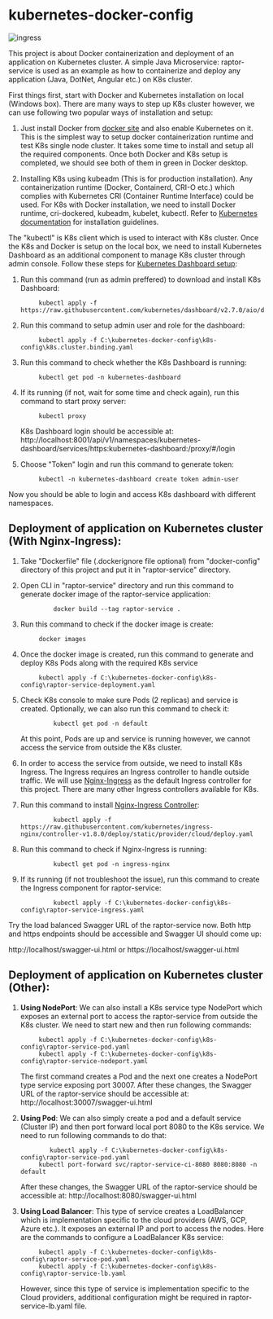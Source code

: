 # kubernetes-docker-config

![ingress](https://github.com/irfan-nagoo/kubernetes-docker-config/assets/96521607/b723ada4-0139-49d7-b223-02153d6d77b0)


This project is about Docker containerization and deployment of an application on Kubernetes cluster. A simple Java Microservice: raptor-service is used as an example as how to containerize and deploy any application (Java, DotNet, Angular etc.) on K8s cluster.


First things first, start with Docker and Kubernetes installation on local (Windows box). There are many ways to step up K8s cluster however, we can use following two popular ways of installation and setup:

1. Just install Docker from [docker site](https://docs.docker.com/desktop/install/windows-install/) and also enable Kubernetes on it. This is the simplest way to setup docker containerization runtime and test K8s single node cluster. It takes some time to install and setup all the required components. Once both Docker and K8s setup is completed, we should see both of them in green in Docker desktop.

2. Installing K8s using kubeadm (This is for production installation). Any containerization runtime (Docker, Containerd, CRI-O etc.) which complies with Kubernetes CRI (Container Runtime Interface) could be used. For K8s with Docker installation, we need to install Docker runtime, cri-dockered, kubeadm, kubelet, kubectl. Refer to [Kubernetes documentation](https://kubernetes.io/docs/setup/production-environment/tools/kubeadm/install-kubeadm/) for installation guidelines.

The "kubectl" is K8s client which is used to interact with K8s cluster. Once the K8s and Docker is setup on the local box, we need to install Kubernetes Dashboard as an additional component to manage K8s cluster through admin console. Follow these steps for [Kubernetes Dashboard setup](https://kubernetes.io/docs/tasks/access-application-cluster/web-ui-dashboard/):

1. Run this command (run as admin preffered) to download and install K8s Dashboard:
		
			kubectl apply -f https://raw.githubusercontent.com/kubernetes/dashboard/v2.7.0/aio/deploy/recommended.yaml
					
2. Run this command to setup admin user and role for the dashboard:
		
			kubectl apply -f C:\kubernetes-docker-config\k8s-config\k8s.cluster.binding.yaml
					
3. Run this command to check whether the K8s Dashboard is running:
					
			kubectl get pod -n kubernetes-dashboard
					
4. If its running (if not, wait for some time and check again), run this command to start proxy server:
		
			kubectl proxy
					
	K8s Dashboard login should be accessible at: http://localhost:8001/api/v1/namespaces/kubernetes-dashboard/services/https:kubernetes-dashboard:/proxy/#/login

5. Choose "Token" login and run this command to generate token:

			kubectl -n kubernetes-dashboard create token admin-user
					

Now you should be able to login and access K8s dashboard with different namespaces.
				
	
	
## Deployment of application on Kubernetes cluster (With Nginx-Ingress):

1. Take "Dockerfile" file (.dockerignore file optional) from "docker-config" directory of this project and put it in "raptor-service" directory.

2. Open CLI in "raptor-service" directory and run this command to generate docker image of the raptor-service application:
				
            	docker build --tag raptor-service .
					
3. Run this command to check if the docker image is create:

			docker images

4. Once the docker image is created,  run this command to generate and deploy K8s Pods along with the required K8s service

			kubectl apply -f C:\kubernetes-docker-config\k8s-config\raptor-service-deployment.yaml

5. Check K8s console to make sure Pods (2 replicas) and service is created. Optionally, we can also run this command to check it:

		    	kubectl get pod -n default
					
    At this point, Pods are up and service is running however, we cannot access the service from outside the K8s cluster.
					
6. In order to access the service from outside, we need to install K8s Ingress. The Ingress requires an Ingress controller to handle outside traffic. We will use [Nginx-Ingress](https://docs.nginx.com/nginx-ingress-controller/intro/overview/) as the default Ingress controller for this project. There are many other Ingress controllers available for K8s.
		
7. Run this command to install [Nginx-Ingress Controller](https://kubernetes.github.io/ingress-nginx/deploy/):
		
		    	kubectl apply -f https://raw.githubusercontent.com/kubernetes/ingress-nginx/controller-v1.8.0/deploy/static/provider/cloud/deploy.yaml
			
8. Run this command to check if Nginx-Ingress is running:

		    	kubectl get pod -n ingress-nginx
		
9. If its running (if not troubleshoot the issue), run this command to create the Ingress component for raptor-service:

		    	kubectl apply -f C:\kubernetes-docker-config\k8s-config\raptor-service-ingress.yaml
					

Try the load balanced Swagger URL of the raptor-service now. Both http and https endpoints should be accessible and Swagger UI should come up:

http://localhost/swagger-ui.html  or https://localhost/swagger-ui.html
		
		
## Deployment of application on Kubernetes cluster (Other):


1. **Using NodePort**: We can also install a K8s service type NodePort which exposes an external port to access the raptor-service from outside the K8s cluster. We need to start new and then run following commands:

			kubectl apply -f C:\kubernetes-docker-config\k8s-config\raptor-service-pod.yaml
			kubectl apply -f C:\kubernetes-docker-config\k8s-config\raptor-service-nodeport.yaml
			
   The first command creates a Pod and the next one creates a NodePort type service exposing port 30007. After these changes, the Swagger URL of the raptor-service should be accessible at: http://localhost:30007/swagger-ui.html
   
2. **Using Pod**: We can also simply create a pod and a default service (Cluster IP) and then port forward local port 8080 to the K8s service. We need to run following commands to do that:

		       kubectl apply -f C:\kubernetes-docker-config\k8s-config\raptor-service-pod.yaml
			kubectl port-forward svc/raptor-service-ci-8080 8080:8080 -n default

   After these changes, the Swagger URL of the raptor-service should be accessible at: http://localhost:8080/swagger-ui.html

3. **Using Load Balancer**: This type of service creates a LoadBalancer which is implementation specific to the cloud providers (AWS, GCP, Azure etc.). It exposes an external IP and port to access the nodes. Here are the commands to configure a LoadBalancer K8s service:

			kubectl apply -f C:\kubernetes-docker-config\k8s-config\raptor-service-pod.yaml
			kubectl apply -f C:\kubernetes-docker-config\k8s-config\raptor-service-lb.yaml
			
    However, since this type of service is implementation specific to the Cloud providers, additional configuration might be required in raptor-service-lb.yaml file. 
    
    
   

